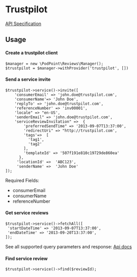 # Trustpilot
[API Specification](https://documentation-apidocumentation.trustpilot.com/)


## Usage

#### Create a trustpilot client
```
$manager = new \PodPoint\Reviews\Manager();
$trustpilot = $manager->withProvider('trustpilot', [])
```

#### Send a service invite

```
$trustpilot->service()->invite([
    'consumerEmail' => 'john.doe@trustpilot.com',
    'consumerName'=> 'John Doe',
    'replyTo' => 'john.doe@trustpilot.com',
    'referenceNumber' => 'inv00001',
    'locale" => "en-US',
    'senderEmail" => 'john.doe@trustpilot.com',
    'serviceReviewInvitation" =>  {
        'preferredSendTime" => '2013-09-07T13:37:00',
        'redirectUri" => "http://trustpilot.com',
        'tags'=>  [
          'tag1',
          'tag2'
        ],
        'templateId' => '507f191e810c19729de860ea'
      },
     'locationId' =>  'ABC123',
     'senderName' =>  'John Doe'
]);
```

Required Fields:
* consumerEmail
* consumerName
* referenceNumber

#### Get service reviews

```
$trustpilot->service()->fetchAll([
 'startDateTime' => '2013-09-07T13:37:00',
 'endDateTime' => '2013-09-20T13:37:00',
]);
```

See all supported query parameters and response:
[Api docs](https://documentation-apidocumentation.trustpilot.com/business-units-api#business-unit-private-reviews)

#### Find service review

```
$trustpilot->service()->find($reviewId);
```
